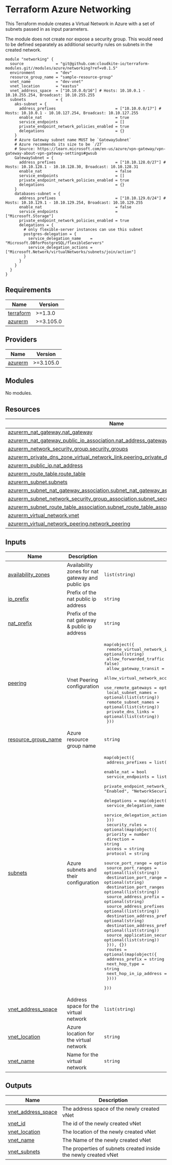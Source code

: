 # Terraform Azure Networking

This Terraform module creates a Virtual Network in Azure with a set of subnets
passed in as input parameters.

The module does not create nor expose a security group. This would need to be
defined separately as additional security rules on subnets in the created
network.

<!-- markdownlint-disable MD013 MD033 -->

```shell
module "networking" {
  source              = "git@github.com:cloudkite-io/terraform-modules.git//modules/azure/networking?ref=v0.1.5"
  environment         = "dev"
  resource_group_name = "sample-resource-group"
  vnet_name           = "dev-vnet"
  vnet_location       = "eastus"
  vnet_address_space  = ["10.10.0.0/16"] # Hosts: 10.10.0.1 - 10.10.255.254, Broadcast: 10.10.255.255
  subnets             = {
    aks-subnet = {
      address_prefixes                          = ["10.10.0.0/17"] # Hosts: 10.10.0.1 - 10.10.127.254, Broadcast: 10.10.127.255
      enable_nat                                = true
      service_endpoints                         = []
      private_endpoint_network_policies_enabled = true
      delegations                               = {}
    }
    # Azure Gateway subnet name MUST be `GatewaySubnet`
    # Azure recommends its size to be `/27`
    # Source: https://learn.microsoft.com/en-us/azure/vpn-gateway/vpn-gateway-about-vpn-gateway-settings#gwsub
    GatewaySubnet = {
      address_prefixes                          = ["10.10.128.0/27"] # Hosts: 10.10.128.1 - 10.10.128.30, Broadcast: 10.10.128.31
      enable_nat                                = false
      service_endpoints                         = []
      private_endpoint_network_policies_enabled = true
      delegations                               = {}
    }
    databases-subnet = {
      address_prefixes                          = ["10.10.129.0/24"] # Hosts: 10.10.129.1 - 10.10.129.254, Broadcast: 10.10.129.255
      enable_nat                                = false
      service_endpoints                         = ["Microsoft.Storage"]
      private_endpoint_network_policies_enabled = true
      delegations = {
        # only flexible-server instances can use this subnet
        postgres-delegation = {
          service_delegation_name    = "Microsoft.DBforPostgreSQL/flexibleServers"
          service_delegation_actions = ["Microsoft.Network/virtualNetworks/subnets/join/action"]
        }
      }
    }
  }
}
```

<!-- BEGINNING OF PRE-COMMIT-TERRAFORM DOCS HOOK -->
## Requirements

| Name | Version |
|------|---------|
| <a name="requirement_terraform"></a> [terraform](#requirement\_terraform) | >=1.3.0 |
| <a name="requirement_azurerm"></a> [azurerm](#requirement\_azurerm) | >=3.105.0 |

## Providers

| Name | Version |
|------|---------|
| <a name="provider_azurerm"></a> [azurerm](#provider\_azurerm) | >=3.105.0 |

## Modules

No modules.

## Resources

| Name | Type |
|------|------|
| [azurerm_nat_gateway.nat_gateway](https://registry.terraform.io/providers/hashicorp/azurerm/latest/docs/resources/nat_gateway) | resource |
| [azurerm_nat_gateway_public_ip_association.nat_address_gateway_association](https://registry.terraform.io/providers/hashicorp/azurerm/latest/docs/resources/nat_gateway_public_ip_association) | resource |
| [azurerm_network_security_group.security_groups](https://registry.terraform.io/providers/hashicorp/azurerm/latest/docs/resources/network_security_group) | resource |
| [azurerm_private_dns_zone_virtual_network_link.peering_private_dns_vnet_link](https://registry.terraform.io/providers/hashicorp/azurerm/latest/docs/resources/private_dns_zone_virtual_network_link) | resource |
| [azurerm_public_ip.nat_address](https://registry.terraform.io/providers/hashicorp/azurerm/latest/docs/resources/public_ip) | resource |
| [azurerm_route_table.route_table](https://registry.terraform.io/providers/hashicorp/azurerm/latest/docs/resources/route_table) | resource |
| [azurerm_subnet.subnets](https://registry.terraform.io/providers/hashicorp/azurerm/latest/docs/resources/subnet) | resource |
| [azurerm_subnet_nat_gateway_association.subnet_nat_gateway_association](https://registry.terraform.io/providers/hashicorp/azurerm/latest/docs/resources/subnet_nat_gateway_association) | resource |
| [azurerm_subnet_network_security_group_association.subnet_security_groups_association](https://registry.terraform.io/providers/hashicorp/azurerm/latest/docs/resources/subnet_network_security_group_association) | resource |
| [azurerm_subnet_route_table_association.subnet_route_table_association](https://registry.terraform.io/providers/hashicorp/azurerm/latest/docs/resources/subnet_route_table_association) | resource |
| [azurerm_virtual_network.vnet](https://registry.terraform.io/providers/hashicorp/azurerm/latest/docs/resources/virtual_network) | resource |
| [azurerm_virtual_network_peering.network_peering](https://registry.terraform.io/providers/hashicorp/azurerm/latest/docs/resources/virtual_network_peering) | resource |

## Inputs

| Name | Description | Type | Default | Required |
|------|-------------|------|---------|:--------:|
| <a name="input_availability_zones"></a> [availability\_zones](#input\_availability\_zones) | Availability zones for nat gateway and public ips | `list(string)` | n/a | yes |
| <a name="input_ip_prefix"></a> [ip\_prefix](#input\_ip\_prefix) | Prefix of the nat public ip address | `string` | `""` | no |
| <a name="input_nat_prefix"></a> [nat\_prefix](#input\_nat\_prefix) | Prefix of the nat gateway & public ip address | `string` | `""` | no |
| <a name="input_peering"></a> [peering](#input\_peering) | Vnet Peering configuration | <pre>map(object({<br/>    remote_virtual_network_id    = optional(string)<br/>    allow_forwarded_traffic      = optional(bool, false)<br/>    allow_gateway_transit        = optional(bool, false)<br/>    allow_virtual_network_access = optional(bool, true)<br/>    use_remote_gateways          = optional(bool, false)<br/>    local_subnet_names           = optional(list(string))<br/>    remote_subnet_names          = optional(list(string))<br/>    private_dns_links            = optional(list(string))<br/>  }))</pre> | n/a | yes |
| <a name="input_resource_group_name"></a> [resource\_group\_name](#input\_resource\_group\_name) | Azure resource group name | `string` | n/a | yes |
| <a name="input_subnets"></a> [subnets](#input\_subnets) | Azure subnets and their configuration | <pre>map(object({<br/>    address_prefixes                  = list(string)<br/>    enable_nat                        = bool<br/>    service_endpoints                 = list(string)<br/>    private_endpoint_network_policies = string # Allowed values: "Disabled", "Enabled", "NetworkSecurityGroupEnabled" and "RouteTableEnabled"<br/>    delegations = map(object({<br/>      service_delegation_name    = string<br/>      service_delegation_actions = list(string)<br/>    }))<br/>    security_rules = optional(map(object({<br/>      priority                              = number<br/>      direction                             = string<br/>      access                                = string<br/>      protocol                              = string<br/>      source_port_range                     = optional(string)<br/>      source_port_ranges                    = optional(list(string))<br/>      destination_port_range                = optional(string)<br/>      destination_port_ranges               = optional(list(string))<br/>      source_address_prefix                 = optional(string)<br/>      source_address_prefixes               = optional(list(string))<br/>      destination_address_prefix            = optional(string)<br/>      destination_address_prefixes          = optional(list(string))<br/>      source_application_security_group_ids = optional(list(string))<br/>    })), {})<br/>    routes = optional(map(object({<br/>      address_prefix         = string<br/>      next_hop_type          = string<br/>      next_hop_in_ip_address = optional(string)<br/>    })))<br/>  }))</pre> | n/a | yes |
| <a name="input_vnet_address_space"></a> [vnet\_address\_space](#input\_vnet\_address\_space) | Address space for the virtual network | `list(string)` | n/a | yes |
| <a name="input_vnet_location"></a> [vnet\_location](#input\_vnet\_location) | Azure location for the virtual network | `string` | n/a | yes |
| <a name="input_vnet_name"></a> [vnet\_name](#input\_vnet\_name) | Name for the virtual network | `string` | n/a | yes |

## Outputs

| Name | Description |
|------|-------------|
| <a name="output_vnet_address_space"></a> [vnet\_address\_space](#output\_vnet\_address\_space) | The address space of the newly created vNet |
| <a name="output_vnet_id"></a> [vnet\_id](#output\_vnet\_id) | The id of the newly created vNet |
| <a name="output_vnet_location"></a> [vnet\_location](#output\_vnet\_location) | The location of the newly created vNet |
| <a name="output_vnet_name"></a> [vnet\_name](#output\_vnet\_name) | The Name of the newly created vNet |
| <a name="output_vnet_subnets"></a> [vnet\_subnets](#output\_vnet\_subnets) | The properties of subnets created inside the newly created vNet |
<!-- END OF PRE-COMMIT-TERRAFORM DOCS HOOK -->

